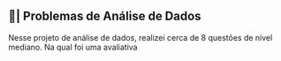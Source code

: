 ## 🎲| Problemas de Análise de Dados

  Nesse projeto de análise de dados, realizei cerca de 8 questões de nível mediano. Na qual foi uma avaliativa 
